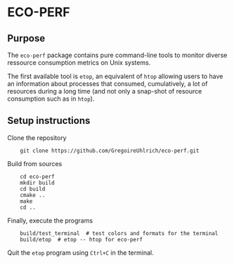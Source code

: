 # ECO-PERF

## Purpose

The `eco-perf` package contains pure command-line tools to monitor
diverse ressource consumption metrics on Unix systems.

The first available tool is `etop`, an equivalent of `htop` allowing
users to have an information about processes that consumed,
cumulatively, a lot of resources during a long time (and not only a
snap-shot of resource consumption such as in `htop`).

## Setup instructions

Clone the repository
``` console
    git clone https://github.com/GregoireUhlrich/eco-perf.git
```

Build from sources
``` console
    cd eco-perf
    mkdir build
    cd build
    cmake ..
    make
    cd ..
```

Finally, execute the programs
``` console
    build/test_terminal  # test colors and formats for the terminal
    build/etop  # etop -- htop for eco-perf
```

Quit the `etop` program using `Ctrl+C` in the terminal.
